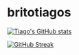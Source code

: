 # britotiagos


[![Tiago's GitHub stats](https://github-readme-stats.vercel.app/api?username=britotiagos)](https://github.com/britotiagos/github-readme-stats)

[![GitHub Streak](https://github-readme-streak-stats.herokuapp.com?user=britotiagos&theme=react&hide_border=true&date_format=j%20M%5B%20Y%5D)](https://git.io/streak-stats)
